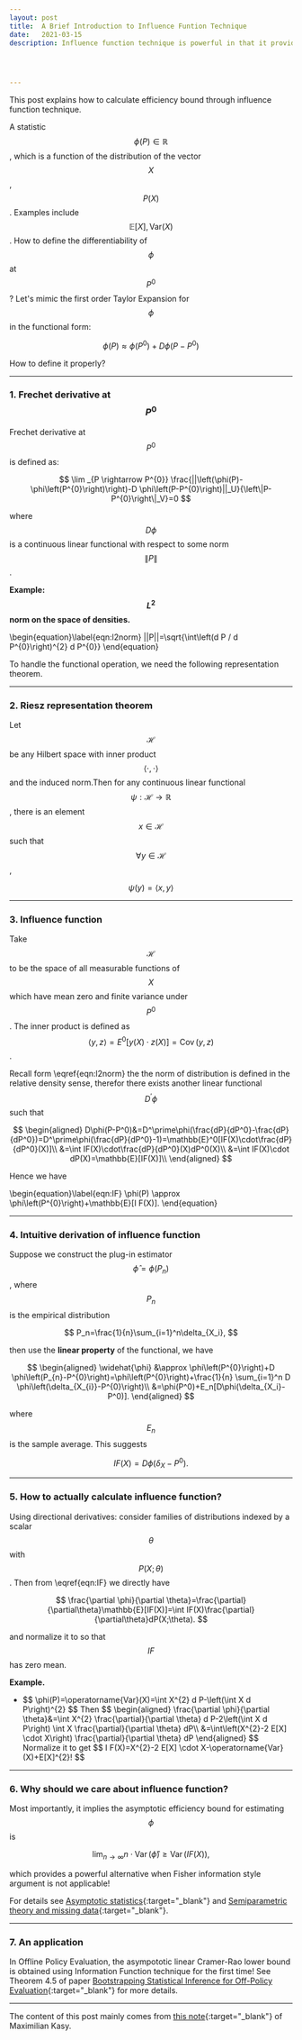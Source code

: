 ```yaml
---
layout: post
title:  A Brief Introduction to Influence Funtion Technique
date:   2021-03-15 
description: Influence function technique is powerful in that it provides a way to calculate efficiency bound for the semiparameteric estimation problems. 




---
```


This post explains how to calculate efficiency bound through influence function technique.

A statistic $$\phi(P) \in\mathbb{R}$$, which is a function of the distribution of the vector $$X$$, $$P(X)$$. Examples include $$\mathbb{E}[X], \text{Var}(X)$$. How to define the differentiability of $$\phi$$ at $$P^0$$? Let's mimic the first order Taylor Expansion for $$\phi$$ in the functional form:

$$
\phi(P)\approx \phi(P^0)+D\phi(P-P^0)
$$

How to define it properly?

<hr>

### 1. Frechet derivative at $$P^0$$

Frechet derivative at $$P^0$$ is defined as:

$$
\lim _{P \rightarrow P^{0}} \frac{||\left(\phi(P)-\phi\left(P^{0}\right)\right)-D \phi\left(P-P^{0}\right)||_U}{\left\|P-P^{0}\right\|_V}=0
$$

where $$D\phi$$ is a continuous linear functional with respect to some norm $$\|P\|$$.

**Example: $$L^2$$ norm on the space of densities.**

\begin{equation}\label{eqn:l2norm}
||P||=\sqrt{\int\left(d P / d P^{0}\right)^{2} d P^{0}}
\end{equation}

To handle the functional operation, we need the following representation theorem.

<hr>

### 2. Riesz representation theorem

Let $$\mathscr{H}$$ be any Hilbert space with inner product $$\langle\cdot, \cdot\rangle$$ and the induced norm.Then for any continuous linear functional $$\psi: \mathscr{H} \rightarrow \mathbb{R}$$, there is an element $$
x \in \mathscr{H}
$$ such that $$\forall y \in \mathscr{H}$$,


$$
\psi(y)=\langle x, y\rangle
$$

<hr>

### 3. Influence function

Take  $$\mathscr{H}$$ to be the space of all measurable functions of $$X$$ which have mean zero and finite variance under $$P^0$$. The inner product is defined as $$
\langle y, z\rangle=E^{0}[y(X) \cdot z(X)]=\operatorname{Cov}(y, z)
$$.

Recall form \eqref{eqn:l2norm} the the norm of distribution is defined in the relative density sense, therefor there exists another linear functional $$D^\prime \phi$$ such that 

$$
\begin{aligned}
D\phi(P-P^0)&=D^\prime\phi(\frac{dP}{dP^0}-\frac{dP}{dP^0})=D^\prime\phi(\frac{dP}{dP^0}-1)=\mathbb{E}^0[IF(X)\cdot\frac{dP}{dP^0}(X)]\\
&=\int IF(X)\cdot\frac{dP}{dP^0}(X)dP^0(X)\\
&=\int IF(X)\cdot dP(X)=\mathbb{E}[IF(X)]\\
\end{aligned}
$$

Hence we have 

\begin{equation}\label{eqn:IF}
\phi(P) \approx \phi\left(P^{0}\right)+\mathbb{E}[I F(X)].
\end{equation}

<hr>

### 4. Intuitive derivation of influence function

Suppose we construct the plug-in estimator $$\hat{\phi}=\phi(P_n)$$, where $$P_n$$ is the empirical distribution

$$
P_n=\frac{1}{n}\sum_{i=1}^n\delta_{X_i},
$$

then use the **linear property** of the functional, we have 

$$
\begin{aligned}
\widehat{\phi} &\approx \phi\left(P^{0}\right)+D \phi\left(P_{n}-P^{0}\right)=\phi\left(P^{0}\right)+\frac{1}{n} \sum_{i=1}^n D \phi\left(\delta_{X_{i}}-P^{0}\right)\\
&=\phi(P^0)+E_n[D\phi(\delta_{X_i}-P^0)].
\end{aligned}
$$

where $$E_n$$ is the sample average. This suggests 

$$
IF(X)=D\phi(\delta_X-P^0).
$$

<hr>

### 5. How to actually calculate influence function?

Using directional derivatives: consider families of distributions indexed by a scalar $$\theta$$ with $$P(X;\theta)$$. Then from \eqref{eqn:IF} we directly have 

$$
\frac{\partial \phi}{\partial \theta}=\frac{\partial}{\partial\theta}\mathbb{E}[IF(X)]=\int IF(X)\frac{\partial}{\partial\theta}dP(X;\theta).
$$

and normalize it to so that $$IF$$ has zero mean.

**Example.** 

<ul>
    <li> 
        $$
\phi(P)=\operatorname{Var}(X)=\int X^{2} d P-\left(\int X d P\right)^{2}
$$
Then 
$$
\begin{aligned}
\frac{\partial \phi}{\partial \theta}&=\int X^{2} \frac{\partial}{\partial \theta} d P-2\left(\int X d P\right) \int X \frac{\partial}{\partial \theta} dP\\
&=\int\left(X^{2}-2 E[X] \cdot X\right) \frac{\partial}{\partial \theta} dP
\end{aligned}
$$
Normalize it to get 
$$
I F(X)=X^{2}-2 E[X] \cdot X-\operatorname{Var}(X)+E[X]^{2}!
$$
   </li>

</ul>

<hr>

### 6. Why should we care about influence function?

Most importantly, it implies the asymptotic efficiency bound for estimating $$\phi$$ is 

$$
\lim_{n\rightarrow\infty} n\cdot \operatorname{Var}(\hat{\phi})\geq \operatorname{Var}(IF(X)),
$$

which provides a powerful alternative when Fisher information style argument is not applicable!

For details see [Asymptotic statistics](https://books.google.com/books?hl=en&lr=&id=UEuQEM5RjWgC&oi=fnd&pg=PP19&dq=Asymptotic+statistics.+&ots=mpOFUCd_KB&sig=j0h2_Tt9cXqgycuXYKTLRFwRjNo#v=onepage&q=Asymptotic%20statistics.&f=false){:target="\_blank"} and [Semiparametric theory and missing data](https://books.google.com/books?hl=en&lr=&id=xqZFi2EMB40C&oi=fnd&pg=PR8&dq=Semiparametric+theory+and+missing+data&ots=NG7_acMaHA&sig=leMg2Of1nq4k-VUw2hTrmnv3eMA#v=onepage&q=Semiparametric%20theory%20and%20missing%20data&f=false){:target="\_blank"}.

<hr>

### 7. An application

In Offline Policy Evaluation, the asympototic linear Cramer-Rao lower bound is obtained using Information Function technique for the first time! See Theorem 4.5 of paper [Bootstrapping Statistical Inference for Off-Policy Evaluation](https://arxiv.org/pdf/2102.03607.pdf){:target="\_blank"} for more details. 

<hr>

The content of this post mainly comes from [this note](https://scholar.harvard.edu/files/kasy/files/ifhandout.pdf){:target="\_blank"} of Maximilian Kasy.











